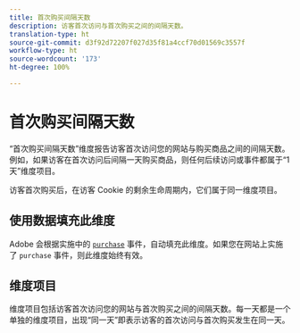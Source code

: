 ```yaml
---
title: 首次购买间隔天数
description: 访客首次访问与首次购买之间的间隔天数。
translation-type: ht
source-git-commit: d3f92d72207f027d35f81a4ccf70d01569c3557f
workflow-type: ht
source-wordcount: '173'
ht-degree: 100%

---
```



# 首次购买间隔天数

“首次购买间隔天数”维度报告访客首次访问您的网站与购买商品之间的间隔天数。例如，如果访客在首次访问后间隔一天购买商品，则任何后续访问或事件都属于“1 天”维度项目。

访客首次购买后，在访客 Cookie 的剩余生命周期内，它们属于同一维度项目。

## 使用数据填充此维度

Adobe 会根据实施中的 [`purchase`](/help/implement/vars/page-vars/events/event-purchase.md) 事件，自动填充此维度。如果您在网站上实施了 `purchase` 事件，则此维度始终有效。

## 维度项目

维度项目包括访客首次访问您的网站与首次购买之间的间隔天数。每一天都是一个单独的维度项目，出现“同一天”即表示访客的首次访问与首次购买发生在同一天。
